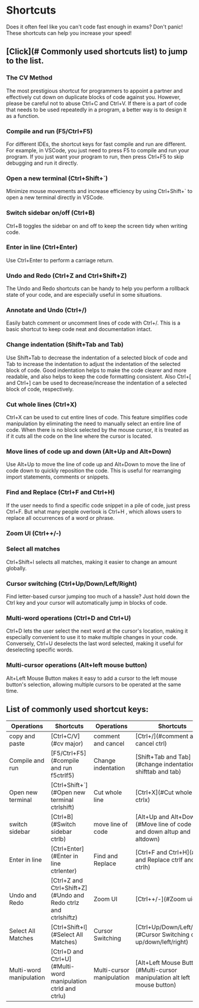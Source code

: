 # Shortcuts

Does it often feel like you can't code fast enough in exams? Don't panic! These shortcuts can help you increase your speed!

## [Click](# Commonly used shortcuts list) to jump to the list.

### The CV Method
The most prestigious shortcut for programmers to appoint a partner and effectively cut down on duplicate blocks of code against you. However, please be careful not to abuse Ctrl+C and Ctrl+V. If there is a part of code that needs to be used repeatedly in a program, a better way is to design it as a function.

### Compile and run (F5/Ctrl+F5)
For different IDEs, the shortcut keys for fast compile and run are different. For example, in VSCode, you just need to press F5 to compile and run your program. If you just want your program to run, then press Ctrl+F5 to skip debugging and run it directly.

### Open a new terminal (Ctrl+Shift+`)
Minimize mouse movements and increase efficiency by using Ctrl+Shift+` to open a new terminal directly in VSCode.

### Switch sidebar on/off (Ctrl+B)
Ctrl+B toggles the sidebar on and off to keep the screen tidy when writing code.

### Enter in line (Ctrl+Enter)
Use Ctrl+Enter to perform a carriage return.

### Undo and Redo (Ctrl+Z and Ctrl+Shift+Z)
The Undo and Redo shortcuts can be handy to help you perform a rollback state of your code, and are especially useful in some situations.

### Annotate and Undo (Ctrl+/)
Easily batch comment or uncomment lines of code with Ctrl+/. This is a basic shortcut to keep code neat and documentation intact.

### Change indentation (Shift+Tab and Tab)
Use Shift+Tab to decrease the indentation of a selected block of code and Tab to increase the indentation to adjust the indentation of the selected block of code. Good indentation helps to make the code clearer and more readable, and also helps to keep the code formatting consistent. Also Ctrl+[ and Ctrl+] can be used to decrease/increase the indentation of a selected block of code, respectively.

### Cut whole lines (Ctrl+X)
Ctrl+X can be used to cut entire lines of code. This feature simplifies code manipulation by eliminating the need to manually select an entire line of code. When there is no block selected by the mouse cursor, it is treated as if it cuts all the code on the line where the cursor is located.

### Move lines of code up and down (Alt+Up and Alt+Down)
Use Alt+Up to move the line of code up and Alt+Down to move the line of code down to quickly reposition the code. This is useful for rearranging import statements, comments or snippets.

### Find and Replace (Ctrl+F and Ctrl+H)
If the user needs to find a specific code snippet in a pile of code, just press Ctrl+F. But what many people overlook is Ctrl+H , which allows users to replace all occurrences of a word or phrase.

### Zoom UI (Ctrl++/-)

### Select all matches
Ctrl+Shift+l selects all matches, making it easier to change an amount globally.

### Cursor switching (Ctrl+Up/Down/Left/Right)
Find letter-based cursor jumping too much of a hassle? Just hold down the Ctrl key and your cursor will automatically jump in blocks of code.

### Multi-word operations (Ctrl+D and Ctrl+U)
Ctrl+D lets the user select the next word at the cursor's location, making it especially convenient to use it to make multiple changes in your code. Conversely, Ctrl+U deselects the last word selected, making it useful for deselecting specific words.

### Multi-cursor operations (Alt+left mouse button)
Alt+Left Mouse Button makes it easy to add a cursor to the left mouse button's selection, allowing multiple cursors to be operated at the same time.

## List of commonly used shortcut keys:
| **Operations** | **Shortcuts** | **Operations** | **Shortcuts** |
| ------------------|----------------------------------|------------------|--------------------------------------|
| copy and paste | [Ctrl+C/V](#cv major) | comment and cancel | [Ctrl+/](#comment and cancel ctrl) |
| Compile and run | [F5/Ctrl+F5](#compile and run f5ctrlf5) | Change indentation | [Shift+Tab and Tab](#change indentation shifttab and tab) |
| Open new terminal | [Ctrl+Shift+`](#Open new terminal ctrlshift) | Cut whole line | [Ctrl+X](#Cut whole line ctrlx) |
| switch sidebar | [Ctrl+B](#Switch sidebar ctrlb) | move line of code | [Alt+Up and Alt+Down](#Move line of code up and down altup and altdown) |
| Enter in line | [Ctrl+Enter](#Enter in line ctrlenter) | Find and Replace | [Ctrl+F and Ctrl+H](#Find and Replace ctrlf and ctrlh) |
| Undo and Redo | [Ctrl+Z and Ctrl+Shift+Z](#Undo and Redo ctrlz and ctrlshiftz) | Zoom UI | [Ctrl++/-](#Zoom uictrl-) |
| Select All Matches | [Ctrl+Shift+l](#Select All Matches) | Cursor Switching | [Ctrl+Up/Down/Left/Right](#Cursor Switching ctrl up/down/left/right) |
| Multi-word manipulation | [Ctrl+D and Ctrl+U](#Multi-word manipulation ctrld and ctrlu) | Multi-cursor manipulation | [Alt+Left Mouse Button](#Multi-cursor manipulation alt left mouse button) |